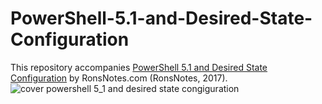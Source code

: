 # PowerShell-5.1-and-Desired-State-Configuration
This repository accompanies [PowerShell 5.1 and Desired State Configuration](https://ronsnotes.com/products/powershell-5-1-and-desired-state-configuration) by RonsNotes.com (RonsNotes, 2017).
![cover powershell 5_1 and desired state congiguration](https://cloud.githubusercontent.com/assets/20413101/21995205/74cf1726-dbd8-11e6-842f-bfe3c7d71c15.jpg)
